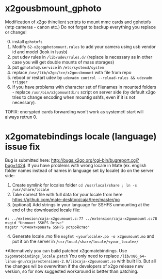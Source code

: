 # x2gousbmount_gphoto
Modification of x2go thinclient scripts to mount mmc cards and gphotofs (mtp cameras - canon etc.)
Do not forget to backup everything you replace or change!

0. install `gphotofs`
1. Modify `62-x2gogphotomount.rules` to add your camera using usb vendor id and model (look in lsusb)
3. put udev rules in `/lib/udev/rules.d/` (replace is necessary as in other case you will get double mounts of mass storages)
4. put `gphotofs@.service` in `/etc/systemd/system`
5. replace `/usr/lib/x2go/tce/x2gousbmount` with file from repo
6. reboot or restart udev by `udevadm control --reload-rules && udevadm trigger`
7. If you have problems with character set of filenames in mounted folders - replace `/usr/bin/x2gomountdirs` script on server side (by default x2go tries to change encoding when mountig sshfs, even if it is not necessary).

TOFIX: encrypted cards forwarding won't work as systemctl start will always retrun 0.

# x2gomatebindings locale (language) issue fix
Bug is submitted here: http://bugs.x2go.org/cgi-bin/bugreport.cgi?bug=1424. 
If you have problems with wrong locale in Mate (ex. english folder names instead of names in language set by locale) do on the server side:
1. Create symlink for locales folder `cd /usr/local/share ; ln -s /usr/share/locale`
2. Take correct file with full data for your locale from here https://github.com/mate-desktop/caja/tree/master/po 
3. (optional) Add strings in your language for SSHFS unmounting at the end of the downloaded locale file:
```
#: ../extension/caja-x2goumount.c:77 ../extension/caja-x2goumount.c:78
msgid "Unmount SSHFS Drive"
msgstr "Отмонтировать SSHFS устройство"
```
4. Generate locale .mo file `msgfmt <yourlocale>.po -o x2goumount.mo` and put it on the server in `/usr/local/share/locale/<your_locale>/`

*Alternatively you can build patched x2gomatebindings. Use `x2gomatebindings_locale.patch`
You only need to replace `/lib/x86_64-linux-gnu/caja/extensions-2.0/libcaja-x2goumount.so` with built lib. But all the changes wil be overwritten if the developers of x2go release new version, so for now suggested workaround is better than patching.       
        


